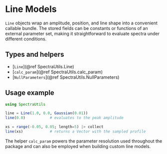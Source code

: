 # Line Models

`Line` objects wrap an amplitude, position, and line shape into a convenient
callable bundle. The stored fields can be constants or functions of an external
parameter set, making it straightforward to evaluate spectra under different
conditions.

## Types and helpers

- [`Line`](@ref SpectraUtils.Line)
- [`calc_param`](@ref SpectraUtils.calc_param)
- [`NullParameters`](@ref SpectraUtils.NullParameters)

## Usage example

```julia
using SpectraUtils

line = Line(1.0, 0.0, Gaussian(0.01))
line(0.0)           # evaluates to the peak amplitude

xs = range(-0.05, 0.05; length=5) |> collect
line(xs)            # returns a Vector with the sampled profile
```

The helper `calc_param` powers the parameter resolution used throughout the
package and can also be employed when building custom line models.
